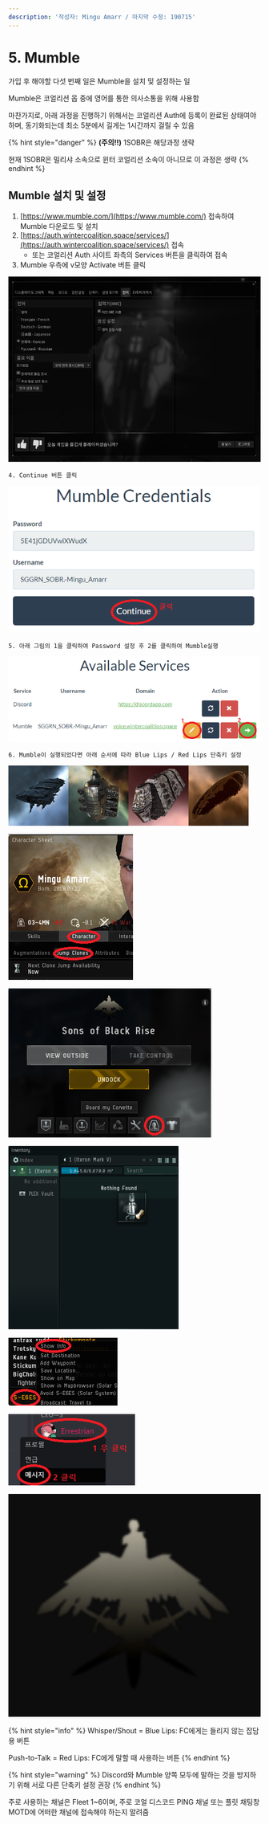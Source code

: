 ```yaml
---
description: '작성자: Mingu Amarr / 마지막 수정: 190715'
---
```


# 5. Mumble

가입 후 해야할 다섯 번째 일은 Mumble을 설치 및 설정하는 일

Mumble은 코얼리션 옵 중에 영어를 통한 의사소통을 위해 사용함

마찬가지로, 아래 과정을 진행하기 위해서는 코얼리션 Auth에 등록이 완료된 상태여야 하며, 동기화되는데 최소 5분에서 길게는 1시간까지 걸릴 수 있음

{% hint style="danger" %}
**\(주의!!\)** 1SOBR은 해당과정 생략

현재 1SOBR은 밀리샤 소속으로 윈터 코얼리션 소속이 아니므로 이 과정은 생략
{% endhint %}

## Mumble 설치 및 설정

1. [https://www.mumble.com/](https://www.mumble.com/) 접속하여 Mumble 다운로드 및 설치
2. [https://auth.wintercoalition.space/services/](https://auth.wintercoalition.space/services/) 접속
   * 또는 코얼리션 Auth 사이트 좌측의 Services 버튼을 클릭하여 접속
3. Mumble 우측에 v모양 Activate 버튼 클릭

![](../.gitbook/assets/image%20%28106%29.png)

    4. Continue 버튼 클릭

![](../.gitbook/assets/image%20%2826%29.png)

    5. 아래 그림의 1을 클릭하여 Password 설정 후 2를 클릭하여 Mumble실행

![](../.gitbook/assets/image%20%2816%29.png)

    6. Mumble이 실행되었다면 아래 순서에 따라 Blue Lips / Red Lips 단축키 설정

![](../.gitbook/assets/image%20%28110%29.png)

![](../.gitbook/assets/image%20%28128%29.png)

![](../.gitbook/assets/image%20%2872%29.png)

![](../.gitbook/assets/image%20%2891%29.png)

![](../.gitbook/assets/image%20%2843%29.png)

![](../.gitbook/assets/image%20%28130%29.png)

![](../.gitbook/assets/image%20%28123%29.png)

{% hint style="info" %}
Whisper/Shout = Blue Lips: FC에게는 들리지 않는 잡담용 버튼

Push-to-Talk = Red Lips: FC에게 말할 때 사용하는 버튼
{% endhint %}

{% hint style="warning" %}
Discord와 Mumble 양쪽 모두에 말하는 것을 방지하기 위해 서로 다른 단축키 설정 권장
{% endhint %}

주로 사용하는 채널은 Fleet 1~6이며, 주로 코얼 디스코드 PING 채널 또는 플릿 채팅창 MOTD에 어떠한 채널에 접속해야 하는지 알려줌

